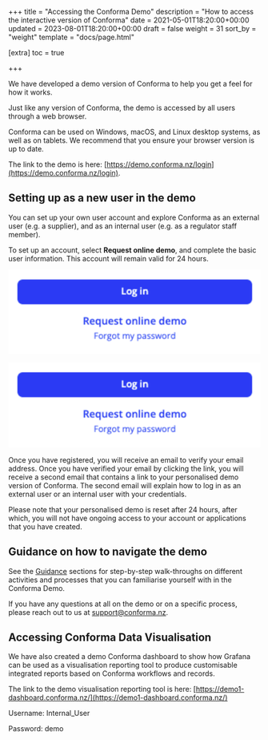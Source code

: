 +++
title = "Accessing the Conforma Demo"
description = "How to access the interactive version of Conforma"
date = 2021-05-01T18:20:00+00:00
updated = 2023-08-01T18:20:00+00:00
draft = false
weight = 31
sort_by = "weight"
template = "docs/page.html"

[extra]
toc = true

+++

We have developed a demo version of Conforma to help you get a feel for how it works. 

Just like any version of Conforma, the demo is accessed by all users through a web browser.

 <div class="tip">
Conforma can be used on Windows, macOS, and Linux desktop systems, as well as on tablets. We recommend that you ensure your browser version is up to date.
 </div>

The link to the demo is here: [https://demo.conforma.nz/login](https://demo.conforma.nz/login).

## Setting up as a new user in the demo
You can set up your own user account and explore Conforma as an external user (e.g. a supplier), and as an internal user (e.g. as a regulator staff member). 

To set up an account, select <b>Request online demo</b>, and complete the basic user information. This account will remain valid for 24 hours.

![Demo login](/docs/about/demo/demologin.png)

![Demo login](/docs/about/demo/demologin.png)

Once you have registered, you will receive an email to verify your email address. Once you have verified your email by clicking the link, you will receive a second email that contains a link to your personalised demo version of Conforma. The second email will explain how to log in as an external user or an internal user with your credentials.


 <div class="tip">
Please note that your personalised demo is reset after 24 hours, after which, you will not have ongoing access to your account or applications that you have created.
 </div>

## Guidance on how to navigate the demo
See the [Guidance](https://docs.conforma.nz/docs/TutorialExternal/creatingextuser/) sections for step-by-step walk-throughs on different activities and processes that you can familiarise yourself with in the Conforma Demo.

If you have any questions at all on the demo or on a specific process, please reach out to us at support@conforma.nz. 

## Accessing Conforma Data Visualisation 
We have also created a demo Conforma dashboard to show how Grafana can be used as a visualisation reporting tool to produce customisable integrated reports based on Conforma workflows and records. 

The link to the demo visualisation reporting tool is here: [https://demo1-dashboard.conforma.nz/](https://demo1-dashboard.conforma.nz/) 

Username: Internal_User

Password: demo

